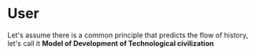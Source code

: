 # User

Let's assume there is a common principle that predicts the flow of history, let's call it **Model of Development of Technological civilization**